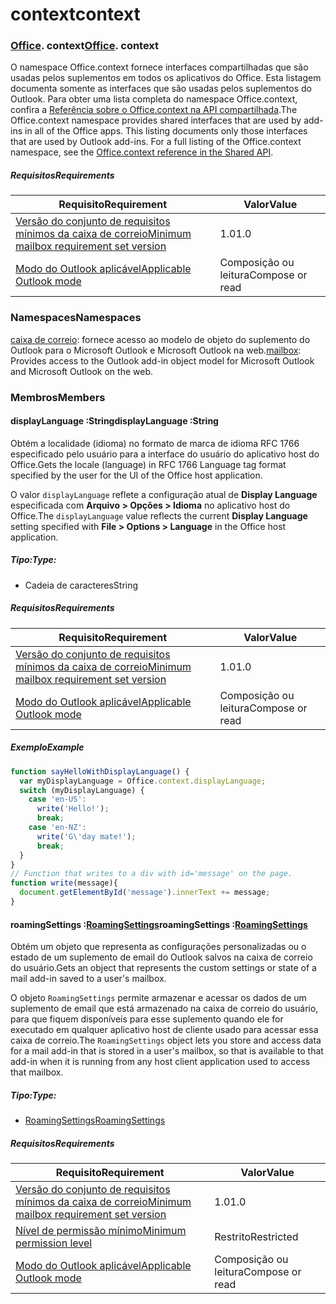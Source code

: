 
# <a name="context"></a><span data-ttu-id="85652-101">context</span><span class="sxs-lookup"><span data-stu-id="85652-101">context</span></span>

### <span data-ttu-id="85652-p101">[Office](Office.md). context</span><span class="sxs-lookup"><span data-stu-id="85652-p101">[Office](Office.md). context</span></span>

<span data-ttu-id="85652-p102">O namespace Office.context fornece interfaces compartilhadas que são usadas pelos suplementos em todos os aplicativos do Office. Esta listagem documenta somente as interfaces que são usadas pelos suplementos do Outlook. Para obter uma lista completa do namespace Office.context, confira a [Referência sobre o Office.context na API compartilhada](/javascript/api/office/office.context).</span><span class="sxs-lookup"><span data-stu-id="85652-p102">The Office.context namespace provides shared interfaces that are used by add-ins in all of the Office apps. This listing documents only those interfaces that are used by Outlook add-ins. For a full listing of the Office.context namespace, see the [Office.context reference in the Shared API](/javascript/api/office/office.context).</span></span>


##### <a name="requirements"></a><span data-ttu-id="85652-106">Requisitos</span><span class="sxs-lookup"><span data-stu-id="85652-106">Requirements</span></span>

|<span data-ttu-id="85652-107">Requisito</span><span class="sxs-lookup"><span data-stu-id="85652-107">Requirement</span></span>| <span data-ttu-id="85652-108">Valor</span><span class="sxs-lookup"><span data-stu-id="85652-108">Value</span></span>|
|---|---|
|[<span data-ttu-id="85652-109">Versão do conjunto de requisitos mínimos da caixa de correio</span><span class="sxs-lookup"><span data-stu-id="85652-109">Minimum mailbox requirement set version</span></span>](/javascript/office/requirement-sets/outlook-api-requirement-sets)| <span data-ttu-id="85652-110">1.0</span><span class="sxs-lookup"><span data-stu-id="85652-110">1.0</span></span>|
|[<span data-ttu-id="85652-111">Modo do Outlook aplicável</span><span class="sxs-lookup"><span data-stu-id="85652-111">Applicable Outlook mode</span></span>](https://docs.microsoft.com/outlook/add-ins/#extension-points)| <span data-ttu-id="85652-112">Composição ou leitura</span><span class="sxs-lookup"><span data-stu-id="85652-112">Compose or read</span></span>|

### <a name="namespaces"></a><span data-ttu-id="85652-113">Namespaces</span><span class="sxs-lookup"><span data-stu-id="85652-113">Namespaces</span></span>

<span data-ttu-id="85652-114">[caixa de correio](office.context.mailbox.md): fornece acesso ao modelo de objeto do suplemento do Outlook para o Microsoft Outlook e Microsoft Outlook na web.</span><span class="sxs-lookup"><span data-stu-id="85652-114">[mailbox](office.context.mailbox.md): Provides access to the Outlook add-in object model for Microsoft Outlook and Microsoft Outlook on the web.</span></span>

### <a name="members"></a><span data-ttu-id="85652-115">Membros</span><span class="sxs-lookup"><span data-stu-id="85652-115">Members</span></span>

####  <a name="displaylanguage-string"></a><span data-ttu-id="85652-116">displayLanguage :String</span><span class="sxs-lookup"><span data-stu-id="85652-116">displayLanguage :String</span></span>

<span data-ttu-id="85652-117">Obtém a localidade (idioma) no formato de marca de idioma RFC 1766 especificado pelo usuário para a interface do usuário do aplicativo host do Office.</span><span class="sxs-lookup"><span data-stu-id="85652-117">Gets the locale (language) in RFC 1766 Language tag format specified by the user for the UI of the Office host application.</span></span>

<span data-ttu-id="85652-118">O valor `displayLanguage` reflete a configuração atual de **Display Language** especificada com **Arquivo > Opções > Idioma** no aplicativo host do Office.</span><span class="sxs-lookup"><span data-stu-id="85652-118">The `displayLanguage` value reflects the current **Display Language** setting specified with **File > Options > Language** in the Office host application.</span></span>

##### <a name="type"></a><span data-ttu-id="85652-119">Tipo:</span><span class="sxs-lookup"><span data-stu-id="85652-119">Type:</span></span>

*   <span data-ttu-id="85652-120">Cadeia de caracteres</span><span class="sxs-lookup"><span data-stu-id="85652-120">String</span></span>

##### <a name="requirements"></a><span data-ttu-id="85652-121">Requisitos</span><span class="sxs-lookup"><span data-stu-id="85652-121">Requirements</span></span>

|<span data-ttu-id="85652-122">Requisito</span><span class="sxs-lookup"><span data-stu-id="85652-122">Requirement</span></span>| <span data-ttu-id="85652-123">Valor</span><span class="sxs-lookup"><span data-stu-id="85652-123">Value</span></span>|
|---|---|
|[<span data-ttu-id="85652-124">Versão do conjunto de requisitos mínimos da caixa de correio</span><span class="sxs-lookup"><span data-stu-id="85652-124">Minimum mailbox requirement set version</span></span>](/javascript/office/requirement-sets/outlook-api-requirement-sets)| <span data-ttu-id="85652-125">1.0</span><span class="sxs-lookup"><span data-stu-id="85652-125">1.0</span></span>|
|[<span data-ttu-id="85652-126">Modo do Outlook aplicável</span><span class="sxs-lookup"><span data-stu-id="85652-126">Applicable Outlook mode</span></span>](https://docs.microsoft.com/outlook/add-ins/#extension-points)| <span data-ttu-id="85652-127">Composição ou leitura</span><span class="sxs-lookup"><span data-stu-id="85652-127">Compose or read</span></span>|

##### <a name="example"></a><span data-ttu-id="85652-128">Exemplo</span><span class="sxs-lookup"><span data-stu-id="85652-128">Example</span></span>

```js
function sayHelloWithDisplayLanguage() {
  var myDisplayLanguage = Office.context.displayLanguage;
  switch (myDisplayLanguage) {
    case 'en-US':
      write('Hello!');
      break;
    case 'en-NZ':
      write('G\'day mate!');
      break;
  }
}
// Function that writes to a div with id='message' on the page.
function write(message){
  document.getElementById('message').innerText += message;
}
```

####  <a name="roamingsettings-roamingsettingsjavascriptapioutlook11officeroamingsettings"></a><span data-ttu-id="85652-129">roamingSettings :[RoamingSettings](/javascript/api/outlook_1_1/office.RoamingSettings)</span><span class="sxs-lookup"><span data-stu-id="85652-129">roamingSettings :[RoamingSettings](/javascript/api/outlook_1_1/office.RoamingSettings)</span></span>

<span data-ttu-id="85652-130">Obtém um objeto que representa as configurações personalizadas ou o estado de um suplemento de email do Outlook salvos na caixa de correio do usuário.</span><span class="sxs-lookup"><span data-stu-id="85652-130">Gets an object that represents the custom settings or state of a mail add-in saved to a user's mailbox.</span></span>

<span data-ttu-id="85652-131">O objeto `RoamingSettings` permite armazenar e acessar os dados de um suplemento de email que está armazenado na caixa de correio do usuário, para que fiquem disponíveis para esse suplemento quando ele for executado em qualquer aplicativo host de cliente usado para acessar essa caixa de correio.</span><span class="sxs-lookup"><span data-stu-id="85652-131">The `RoamingSettings` object lets you store and access data for a mail add-in that is stored in a user's mailbox, so that is available to that add-in when it is running from any host client application used to access that mailbox.</span></span>

##### <a name="type"></a><span data-ttu-id="85652-132">Tipo:</span><span class="sxs-lookup"><span data-stu-id="85652-132">Type:</span></span>

*   [<span data-ttu-id="85652-133">RoamingSettings</span><span class="sxs-lookup"><span data-stu-id="85652-133">RoamingSettings</span></span>](/javascript/api/outlook_1_1/office.RoamingSettings)

##### <a name="requirements"></a><span data-ttu-id="85652-134">Requisitos</span><span class="sxs-lookup"><span data-stu-id="85652-134">Requirements</span></span>

|<span data-ttu-id="85652-135">Requisito</span><span class="sxs-lookup"><span data-stu-id="85652-135">Requirement</span></span>| <span data-ttu-id="85652-136">Valor</span><span class="sxs-lookup"><span data-stu-id="85652-136">Value</span></span>|
|---|---|
|[<span data-ttu-id="85652-137">Versão do conjunto de requisitos mínimos da caixa de correio</span><span class="sxs-lookup"><span data-stu-id="85652-137">Minimum mailbox requirement set version</span></span>](/javascript/office/requirement-sets/outlook-api-requirement-sets)| <span data-ttu-id="85652-138">1.0</span><span class="sxs-lookup"><span data-stu-id="85652-138">1.0</span></span>|
|[<span data-ttu-id="85652-139">Nível de permissão mínimo</span><span class="sxs-lookup"><span data-stu-id="85652-139">Minimum permission level</span></span>](https://docs.microsoft.com/outlook/add-ins/understanding-outlook-add-in-permissions)| <span data-ttu-id="85652-140">Restrito</span><span class="sxs-lookup"><span data-stu-id="85652-140">Restricted</span></span>|
|[<span data-ttu-id="85652-141">Modo do Outlook aplicável</span><span class="sxs-lookup"><span data-stu-id="85652-141">Applicable Outlook mode</span></span>](https://docs.microsoft.com/outlook/add-ins/#extension-points)| <span data-ttu-id="85652-142">Composição ou leitura</span><span class="sxs-lookup"><span data-stu-id="85652-142">Compose or read</span></span>|